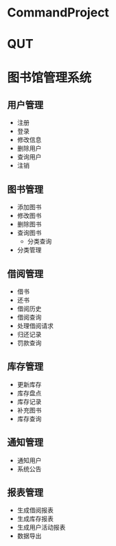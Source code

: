 # CommandProject
# QUT
# 图书馆管理系统

## 用户管理
- 注册
- 登录
- 修改信息
- 删除用户
- 查询用户
- 注销

## 图书管理
- 添加图书
- 修改图书
- 删除图书
- 查询图书
    - 分类查询
- 分类管理

## 借阅管理
- 借书
- 还书
- 借阅历史
- 借阅查询
- 处理借阅请求
- 归还记录
- 罚款查询

## 库存管理
- 更新库存
- 库存盘点
- 库存记录
- 补充图书
- 库存查询

## 通知管理
- 通知用户
- 系统公告

## 报表管理
- 生成借阅报表
- 生成库存报表
- 生成用户活动报表
- 数据导出
